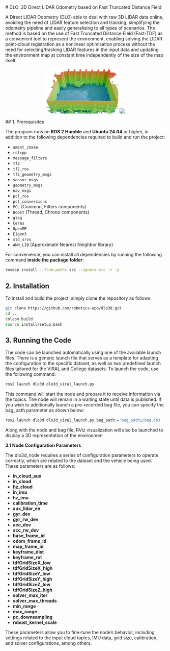 <a id="readme-top"></a>
<!-- PROJECT LOGO -->
<br />
<div>
# DLO: 3D Direct LIDAR Odometry based on Fast Truncated Distance Field

A Direct LIDAR Odometry (DLO) able to deal with raw 3D LIDAR data online, avoiding the need of LIDAR feature selection and tracking, simplifying the odometry pipeline and easily generalising to all types of scenarios. The method is based on the use of Fast Truncated Distance Field (Fast-TDF) as a convenient tool to represent the environment, enabling solving the LIDAR point-cloud registration as a nonlinear optimisation process without the need for selecting/tracking LIDAR features in the input data and updating the environment map at constant time independently of the size of the map itself.
<p align="center">
  <img src="media/map_college.png" width="45%" />
  <img src="media/map_eee02.png" width="45%" />
</p>
## 1. Prerequisites


The program runs on **ROS 2 Humble** and **Ubuntu 24.04** or higher, in addition to the following dependencies required to build and run the project:

- `ament_cmake`
- `rclcpp`
- `message_filters`
- `tf2`
- `tf2_ros`
- `tf2_geometry_msgs`
- `sensor_msgs`
- `geometry_msgs`
- `nav_msgs`
- `pcl_ros`
- `pcl_conversions`
- `PCL` (Common, Filters components)
- `Boost` (Thread, Chrono components)
- `glog`
- `Ceres`
- `OpenMP`
- `Eigen3`
- `std_srvs`
- `ANN_LIB` (Approximate Nearest Neighbor library)

For convenience, you can install all dependencies by running the following command **inside the package folder**:
```bash
rosdep install --from-paths src --ignore-src -r -y
```

## 2. Installation


To install and build the project, simply clone the repository as follows:

   ```bash
   git clone https://github.com/robotics-upo/dlo3d.git
   cd ..
   colcon build
   source install/setup.bash
```

## 3. Running the Code
The code can be launched automatically using one of the available launch files. There is a generic launch file that serves as a template for adapting the configuration to the specific dataset, as well as two predefined launch files tailored for the VIRAL and College datasets.
To launch the code, use the following command:
  ```bash
ros2 launch dlo3d dlo3d_viral_launch.py
```
This command will start the node and prepare it to receive information via the topics. The node will remain in a waiting state until data is published. If you wish to additionally launch a pre-recorded bag file, you can specify the bag_path parameter as shown below:

  ```bash
ros2 launch dlo3d dlo3d_viral_launch.py bag_path:='bag_path1/bag.db3
```
Along with the node and bag file, RViz visualization will also be launched to display a 3D representation of the environmen

**3.1 Node Configuration Parameters**

The dlo3d_node requires a series of configuration parameters to operate correctly, which are related to the dataset and the vehicle being used. These parameters are as follows:
- **in_cloud_aux**
- **in_cloud**
- **hz_cloud**
- **in_imu**
- **hz_imu**
- **calibration_time**
- **aux_lidar_en**
- **gyr_dev**
- **gyr_rw_dev**
- **acc_dev**
- **acc_rw_dev**
- **base_frame_id**
- **odom_frame_id**
- **map_frame_id**
- **keyframe_dist**
- **keyframe_rot**
- **tdfGridSizeX_low**
- **tdfGridSizeX_high**
- **tdfGridSizeY_low**
- **tdfGridSizeY_high**
- **tdfGridSizeZ_low**
- **tdfGridSizeZ_high**
- **solver_max_iter**
- **solver_max_threads**
- **min_range**
- **max_range**
- **pc_downsampling**
- **robust_kernel_scale**

These parameters allow you to fine-tune the node’s behavior, including settings related to the input cloud topics, IMU data, grid size, calibration, and solver configurations, among others.